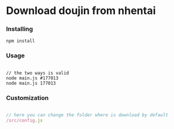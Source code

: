 # Download doujin from nhentai


### Installing
```
npm install
```


### Usage
```

// the two ways is valid
node main.js #177013
node main.js 177013

```

### Customization
```js

// here you can change the folder where is download by default
/src/config.js

```
